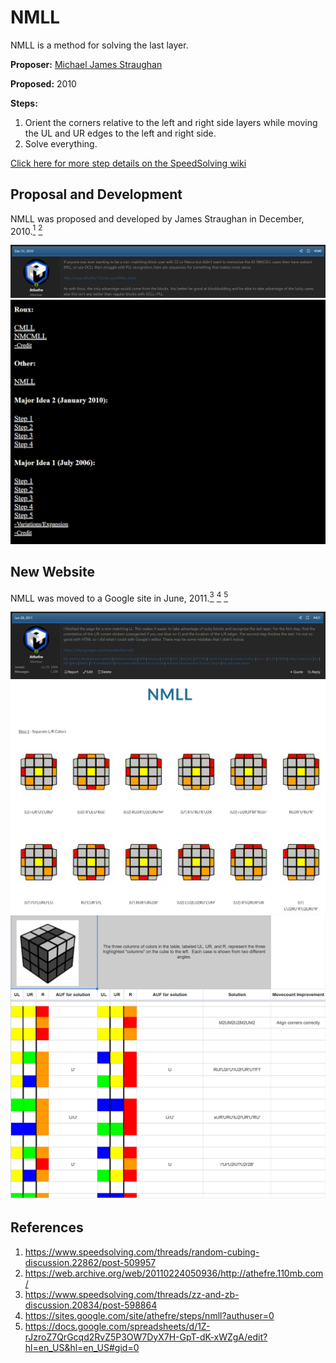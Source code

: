 # NMLL

NMLL is a method for solving the last layer.

**Proposer:** [Michael James Straughan](CubingContributors/MethodDevelopers.md#straughan-michael-james-athefre)

**Proposed:** 2010

**Steps:**

1. Orient the corners relative to the left and right side layers while moving the UL and UR edges to the left and right side.
2. Solve everything.

[Click here for more step details on the SpeedSolving wiki](https://www.speedsolving.com/wiki/index.php/NMLL)

## Proposal and Development

NMLL was proposed and developed by James Straughan in December, 2010.[<sup>1</sup>][1] [<sup>2</sup>][2] 

![](img/NMLL/Proposal.png)
![](img/L5EP/Straughan1.png)

## New Website

NMLL was moved to a Google site in June, 2011.[<sup>3</sup>][3] [<sup>4</sup>][4] [<sup>5</sup>][5] 

![](img/NMLL/NewSite1.png)
![](img/NMLL/NewSite2.png)
![](img/NMLL/NewSite3.png)

## References

1. https://www.speedsolving.com/threads/random-cubing-discussion.22862/post-509957
2. https://web.archive.org/web/20110224050936/http://athefre.110mb.com/
3. https://www.speedsolving.com/threads/zz-and-zb-discussion.20834/post-598864
4. https://sites.google.com/site/athefre/steps/nmll?authuser=0
5. https://docs.google.com/spreadsheets/d/1Z-rJzroZ7QrGcqd2RvZ5P3OW7DyX7H-GpT-dK-xWZgA/edit?hl=en_US&hl=en_US#gid=0


[1]: https://www.speedsolving.com/threads/random-cubing-discussion.22862/post-509957
[2]: https://web.archive.org/web/20110224050936/http://athefre.110mb.com/
[3]: https://www.speedsolving.com/threads/zz-and-zb-discussion.20834/post-598864
[4]: https://sites.google.com/site/athefre/steps/nmll?authuser=0
[5]: https://docs.google.com/spreadsheets/d/1Z-rJzroZ7QrGcqd2RvZ5P3OW7DyX7H-GpT-dK-xWZgA/edit?hl=en_US&hl=en_US#gid=0
